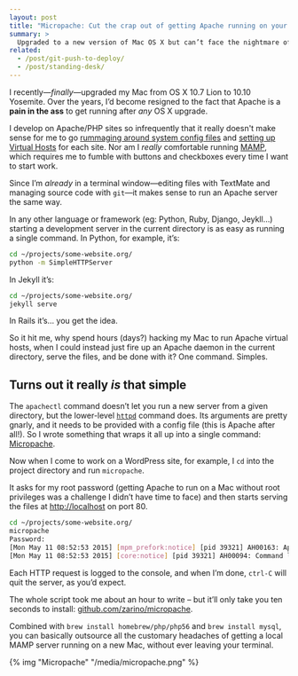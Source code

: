 ```yaml
---
layout: post
title: "Micropache: Cut the crap out of getting Apache running on your Mac"
summary: >
  Upgraded to a new version of Mac OS X but can’t face the nightmare of getting your Apache-PHP-MySQL stack working? Try Micropache, my one-line Apache server.
related:
  - /post/git-push-to-deploy/
  - /post/standing-desk/
---
```


I recently—<em>finally</em>—upgraded my Mac from OS X 10.7 Lion to 10.10 Yosemite. Over the years, I’d become resigned to the fact that Apache is a **pain in the ass** to get running after *any* OS X upgrade.

I develop on Apache/PHP sites so infrequently that it really doesn't make sense for me to go [rummaging around system config files](http://jason.pureconcepts.net/2014/11/install-apache-php-mysql-mac-os-x-yosemite/#additional-configuration-optional) and [setting up Virtual Hosts](http://jason.pureconcepts.net/2014/11/configure-apache-virtualhost-mac-os-x/) for each site. Nor am I *really* comfortable running [MAMP](https://www.mamp.info/en/), which requires me to fumble with buttons and checkboxes every time I want to start work.

Since I’m *already* in a terminal window—editing files with TextMate and managing source code with `git`—it makes sense to run an Apache server the same way.

In any other language or framework (eg: Python, Ruby, Django, Jeykll…) starting a development server in the current directory is as easy as running a single command. In Python, for example, it’s:

```sh
cd ~/projects/some-website.org/
python -m SimpleHTTPServer
```

In Jekyll it’s:

```sh
cd ~/projects/some-website.org/
jekyll serve
```

In Rails it’s… you get the idea.

So it hit me, why spend hours (days?) hacking my Mac to run Apache virtual hosts, when I could instead just fire up an Apache daemon in the current directory, serve the files, and be done with it? One command. Simples.

## Turns out it really *is* that simple

The `apachectl` command doesn’t let you run a new server from a given directory, but the lower-level [`httpd`](http://httpd.apache.org/docs/2.2/programs/httpd.html) command does. Its arguments are pretty gnarly, and it needs to be provided with a config file (this is Apache after all!). So I wrote something that wraps it all up into a single command: [Micropache](https://github.com/zarino/micropache).

Now when I come to work on a WordPress site, for example, I `cd` into the project directory and run `micropache`.

It asks for my root password (getting Apache to run on a Mac without root privileges was a challenge I didn’t have time to face) and then starts serving the files at <http://localhost> on port 80.

```sh
cd ~/projects/some-website.org/
micropache
Password:
[Mon May 11 08:52:53 2015] [mpm_prefork:notice] [pid 39321] AH00163: Apache…
[Mon May 11 08:52:53 2015] [core:notice] [pid 39321] AH00094: Command line:…
```

Each HTTP request is logged to the console, and when I’m done, `ctrl-C` will quit the server, as you’d expect.

The whole script took me about an hour to write – but it’ll only take you ten seconds to install: [github.com/zarino/micropache](https://github.com/zarino/micropache).

Combined with `brew install homebrew/php/php56` and `brew install mysql`, you can basically outsource all the customary headaches of getting a local MAMP server running on a new Mac, without ever leaving your terminal.

{% img "Micropache" "/media/micropache.png" %}
